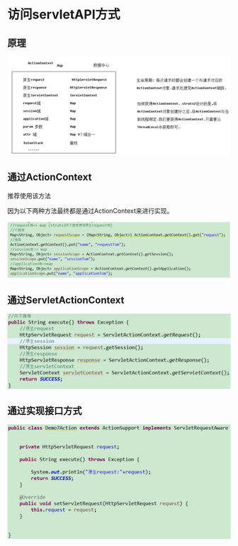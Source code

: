 # 访问servletAPI方式

## 原理

![](../../.gitbook/assets/image%20%28150%29.png)

## 通过ActionContext

推荐使用该方法

因为以下两种方法最终都是通过ActionContext来进行实现。

![](../../.gitbook/assets/image%20%28113%29.png)

## 通过ServletActionContext

![](../../.gitbook/assets/image%20%2897%29.png)

## 通过实现接口方式

![](../../.gitbook/assets/image%20%28103%29.png)

